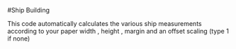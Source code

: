 #Ship Building

This code automatically calculates the various ship measurements according to your paper width , height , margin and an offset scaling (type 1 if none)
